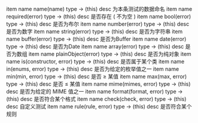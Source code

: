 <api jade>
   item
      name name(name)
      type -> (this)
      desc 为本条测试的数据命名
   item
      name required(error)
      type -> (this)
      desc 是否存在 ( 不为空 )
   item
      name bool(error)
      type -> (this)
      desc 是否为布尔
   item
      name number(error)
      type -> (this)
      desc 是否为数字
   item
      name string(error)
      type -> (this)
      desc 是否为字符串
   item
      name buffer(error)
      type -> (this)
      desc 是否为Buffer
   item
      name date(error)
      type -> (this)
      desc 是否为Date
   item
      name array(error)
      type -> (this)
      desc 是否为数组
   item
      name plainObject(error)
      type -> (this)
      desc 是否为纯对象
   item
      name is(constructor, error)
      type -> (this)
      desc 是否属于某个类
   item
      name in(enums, error)
      type -> (this)
      desc 是否为给定的枚举值之一
   item
      name min(min, error)
      type -> (this)
      desc 是否 ≥ 某值
   item
      name max(max, error)
      type -> (this)
      desc 是否 ≤ 某值
   item
      name mime(mimes, error)
      type -> (this)
      desc 是否为给定的 MIME 值之一
   item
      name format(format, error)
      type -> (this)
      desc 是否符合某个格式
   item
      name check(check, error)
      type -> (this)
      desc 自定义测试
   item
      name rule(rule, error)
      type -> (this)
      desc 是否符合某个规则
</api>